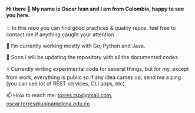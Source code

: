 #### Hi there 👋 My name is Oscar Ivan and I am from Colombia, happy to see you here.

💥 In this repo you can find good practices & quality repos, feel free to contact me if anything caught your attention.

🔭 I’m currently working mostly with Go, Python and Java.

🌱 Soon I will be updating the repository with all the documented codes.

⚡ Currently writing experimental code for several things, but for my, except from work, everything is public so if any idea cames up, send me a ping (you can see lot of REST services, CLI apps, etc).

📫 How to reach me: torres.tsp@gmail.com, oscar.torres@unipamplona.edu.co

<!--
**oscarivantl/oscarivantl** is a ✨ _special_ ✨ repository because its `README.md` (this file) appears on your GitHub profile.

Here are some ideas to get you started:

- 🔭 I’m currently working on ...
- 🌱 I’m currently learning ...
- 👯 I’m looking to collaborate on ...
- 🤔 I’m looking for help with ...
- 💬 Ask me about ...
- 📫 How to reach me: ...
- 😄 Pronouns: ...
- ⚡ Fun fact: ...
-->
